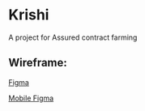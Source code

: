 # Krishi
A project for Assured contract farming

## Wireframe: 
[Figma](https://www.figma.com/design/3jMe5zRfRykIeiabMpXs7X/Krishi%3A-Wireframe?node-id=0-1&t=Re4i2ktJvMsBgFQ4-1)

[Mobile Figma](https://www.figma.com/design/VP6IoZNYIzo6sI6rd7S2H1/Krishi%3A-Mob-High-Fid-Wireframe?node-id=0-1&t=CpSLoQG2XI1TqpeU-1)